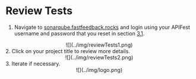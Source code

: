 # Review Tests

1. Navigate to [sonarqube.fastfeedback.rocks](http://sonarqube.fastfeedback.rocks) and login using your APIFest username and password that you reset in section [3.1](https://docs.fastfeedback.rocks/#/3/3.1-login).
<center>
  ![](../img/reviewTests1.png)
</center>
2. Click on your project title to review more details.
<center>
  ![](../img/reviewTests2.png)
</center>
3. Iterate if necessary.

<center id="footer">
  ![](../img/logo.png)
</center>
